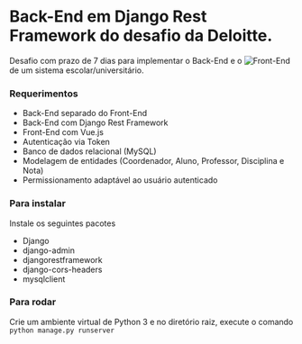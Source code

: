 # Back-End em Django Rest Framework do desafio da Deloitte.
Desafio com prazo de 7 dias para implementar o Back-End e o ![Front-End](https://github.com/gabrielCouto26/universidade-deloitte-frontend) de um sistema escolar/universitário.

### Requerimentos
- Back-End separado do Front-End
- Back-End com Django Rest Framework
- Front-End com Vue.js
- Autenticação via Token
- Banco de dados relacional (MySQL)
- Modelagem de entidades (Coordenador, Aluno, Professor, Disciplina e Nota)
- Permissionamento adaptável ao usuário autenticado

### Para instalar
Instale os seguintes pacotes
- Django
- django-admin
- djangorestframework
- django-cors-headers
- mysqlclient

### Para rodar
Crie um ambiente virtual de Python 3 e no diretório raiz, execute o comando `python manage.py runserver`
  
